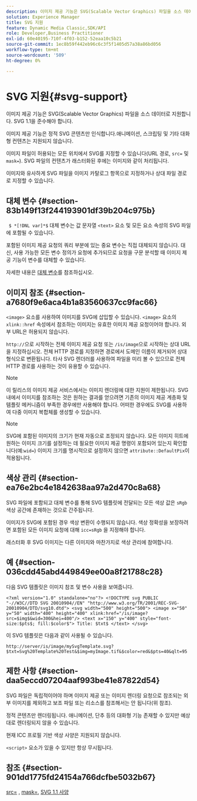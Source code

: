 ```yaml
---
description: 이미지 제공 기능은 SVG(Scalable Vector Graphics) 파일을 소스 데이터로 지원합니다. SVG 1.1을 준수해야 합니다.
solution: Experience Manager
title: SVG 지원
feature: Dynamic Media Classic,SDK/API
role: Developer,Business Practitioner
exl-id: 60e40195-710f-4f03-b152-52eaa10c5b21
source-git-commit: 1ec8b59f442eb96c6c3f5f1405d57a38a86bd056
workflow-type: tm+mt
source-wordcount: '509'
ht-degree: 0%

---
```


# SVG 지원{#svg-support}

이미지 제공 기능은 SVG(Scalable Vector Graphics) 파일을 소스 데이터로 지원합니다. SVG 1.1을 준수해야 합니다.

이미지 제공 기능은 정적 SVG 콘텐츠만 인식합니다.애니메이션, 스크립팅 및 기타 대화형 컨텐츠는 지원되지 않습니다.

이미지 파일이 허용되는 모든 위치에서 SVG를 지정할 수 있습니다(URL 경로, `src=` 및 `mask=`). SVG 파일의 컨텐츠가 래스터화된 후에는 이미지와 같이 처리됩니다.

이미지와 유사하게 SVG 파일을 이미지 카탈로그 항목으로 지정하거나 상대 파일 경로로 지정할 수 있습니다.

## 대체 변수 {#section-83b149f13f244193901df39b204c975b}

` $ *[!DNL var]*$` 대체 변수는 값 문자열  `<text>` 요소 및 모든 요소 속성의 SVG 파일에 포함될 수 있습니다.

포함된 이미지 제공 요청의 쿼리 부분에 있는 중요 변수는 직접 대체되지 않습니다. 대신, 사용 가능한 모든 변수 정의가 요청에 추가되므로 요청을 구문 분석할 때 이미지 제공 기능이 변수를 대체할 수 있습니다.

자세한 내용은 [대체 변수](../../../../../is-api/http-ref/image-serving-api-ref/c-http-protocol-reference/c-syntax-and-features/r-is-http-substitution-variables.md#reference-90dc01aba44940e4acdd0c6476e7aa5a)를 참조하십시오.

## 이미지 참조 {#section-a7680f9e6aca4b1a83560637cc9fac66}

`<image>` 요소를 사용하여 이미지를 SVG에 삽입할 수 있습니다. `<image>` 요소의 `xlink::href` 속성에서 참조하는 이미지는 유효한 이미지 제공 요청이어야 합니다. 외부 URL은 허용되지 않습니다.

`http://`으로 시작하는 전체 이미지 제공 요청 또는 `/is/image`으로 시작하는 상대 URL을 지정하십시오. 전체 HTTP 경로를 지정하면 경로에서 도메인 이름이 제거되어 상대 형식으로 변환됩니다. 타사 SVG 렌더러를 사용하여 파일을 미리 볼 수 있으므로 전체 HTTP 경로를 사용하는 것이 유용할 수 있습니다.

>[!NOTE]
>
>이 릴리스의 이미지 제공 서비스에서는 이미지 렌더링에 대한 지원이 제한됩니다. SVG 내에서 이미지를 참조하는 것은 원하는 결과를 얻으려면 기존의 이미지 제공 계층화 및 템플릿 메커니즘이 부족한 경우에만 사용해야 합니다. 어떠한 경우에도 SVG를 사용하여 다중 이미지 복합체를 생성할 수 있습니다.

>[!NOTE]
>
>SVG에 포함된 이미지의 크기가 현재 자동으로 조정되지 않습니다. 모든 이미지 히트에 원하는 이미지 크기를 설정하는 데 필요한 이미지 제공 명령이 포함되어 있는지 확인합니다(예:`wid=`) 이미지 크기를 명시적으로 설정하지 않으면 `attribute::DefaultPix`이 적용됩니다.

## 색상 관리 {#section-ea76e2bc4e1842638aa97a2d470c8a68}

SVG 파일에 포함되고 대체 변수를 통해 SVG 템플릿에 전달되는 모든 색상 값은 `sRgb` 색상 공간에 존재하는 것으로 간주됩니다.

이미지가 SVG에 포함된 경우 색상 변환이 수행되지 않습니다. 색상 정확성을 보장하려면 포함된 모든 이미지 요청에 대해 `icc=sRgb` 을 지정해야 합니다.

래스터화 후 SVG 이미지는 다른 이미지와 마찬가지로 색상 관리에 참여합니다.

## 예 {#section-036cdd45abd449849ee00a8f21788c28}

다음 SVG 템플릿은 이미지 참조 및 변수 사용을 보여줍니다.

`<?xml version="1.0" standalone="no"?> <!DOCTYPE svg PUBLIC "-//W3C//DTD SVG 20010904//EN" "http://www.w3.org/TR/2001/REC-SVG-20010904/DTD/svg10.dtd"> <svg width="500" height="500"> <image x="50" y="50" width="400" height="400" xlink:href="/is/image?src=$img$&wid=300&hei=400"/> <text x="150" y="400" style="font-size:$pts$; fill:$color$"> Title: $txt$ </text> </svg>`

이 SVG 템플릿은 다음과 같이 사용될 수 있습니다.

`http://server/is/image/mySvgTemplate.svg?$txt=Svg%20Template%20Test&$img=myImage.tif&$color=red&$pts=40&qlt=95`

## 제한 사항 {#section-daa5eccd07204aaf993be41e87822d54}

SVG 파일은 독립적이어야 하며 이미지 제공 또는 이미지 렌더링 요청으로 참조되는 외부 이미지를 제외하고 보조 파일 또는 리소스를 참조해서는 안 됩니다(위 참조).

정적 콘텐츠만 렌더링됩니다. 애니메이션, 단추 등의 대화형 기능 존재할 수 있지만 예상대로 렌더링되지 않을 수 있습니다.

현재 ICC 프로필 기반 색상 사양은 지원되지 않습니다.

`<script>` 요소가 있을 수 있지만 항상 무시됩니다.

## 참조 {#section-901dd1775fd24154a766dcfbe5032b67}

[src=](../../../../../is-api/http-ref/image-serving-api-ref/c-http-protocol-reference/c-command-reference/r-src.md#reference-f6506637778c4c69bf106a7924a91ab1) ,  [mask=](../../../../../is-api/http-ref/image-serving-api-ref/c-http-protocol-reference/c-command-reference/r-mask.md#reference-922254e027404fb890b850e2723ee06e),  [SVG 1.1 사양](http://www.w3.org/TR/SVG11/)
